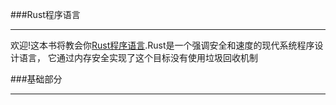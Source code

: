 ###Rust程序语言
- - - 
欢迎!这本书将教会你[Rust程序语言][rust].Rust是一个强调安全和速度的现代系统程序设计语言， 它通过内存安全实现了这个目标没有使用垃圾回收机制

###基础部分
- - -









[rust]: http://www.rust-lang.org/ "home"
